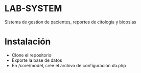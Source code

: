 # LAB-SYSTEM
Sistema de gestion de pacientes, reportes de citologia y biopsias

# Instalación

- Clone el repositorio
- Exporte la base de datos
- En /core/model, cree el archivo de configuración db.php
